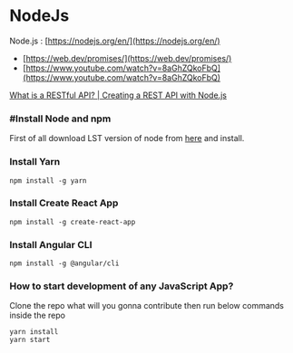 # NodeJs

 Node.js : [https://nodejs.org/en/](https://nodejs.org/en/)

* [https://web.dev/promises/](https://web.dev/promises/)
* [https://www.youtube.com/watch?v=8aGhZQkoFbQ](https://www.youtube.com/watch?v=8aGhZQkoFbQ)

[What is a RESTful API? \| Creating a REST API with Node.js](https://www.youtube.com/watch?v=0oXYLzuucwE&list=PL55RiY5tL51q4D-B63KBnygU6opNPFk_q)

### \#Install Node and npm

First of all download LST version of node from [here](https://nodejs.org/en/) and install.

### Install Yarn

`npm install -g yarn`

### Install Create React App

`npm install -g create-react-app`

### Install Angular CLI

`npm install -g @angular/cli`

### How to start development of any JavaScript App?

Clone the repo what will you gonna contribute then run below commands inside the repo

`yarn install`  
`yarn start`


